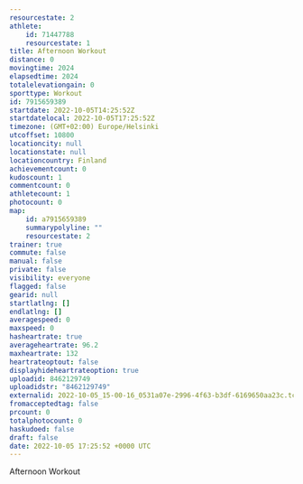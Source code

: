 ```yaml
---
resourcestate: 2
athlete:
    id: 71447788
    resourcestate: 1
title: Afternoon Workout
distance: 0
movingtime: 2024
elapsedtime: 2024
totalelevationgain: 0
sporttype: Workout
id: 7915659389
startdate: 2022-10-05T14:25:52Z
startdatelocal: 2022-10-05T17:25:52Z
timezone: (GMT+02:00) Europe/Helsinki
utcoffset: 10800
locationcity: null
locationstate: null
locationcountry: Finland
achievementcount: 0
kudoscount: 1
commentcount: 0
athletecount: 1
photocount: 0
map:
    id: a7915659389
    summarypolyline: ""
    resourcestate: 2
trainer: true
commute: false
manual: false
private: false
visibility: everyone
flagged: false
gearid: null
startlatlng: []
endlatlng: []
averagespeed: 0
maxspeed: 0
hasheartrate: true
averageheartrate: 96.2
maxheartrate: 132
heartrateoptout: false
displayhideheartrateoption: true
uploadid: 8462129749
uploadidstr: "8462129749"
externalid: 2022-10-05_15-00-16_0531a07e-2996-4f63-b3df-6169650aa23c.tcx
fromacceptedtag: false
prcount: 0
totalphotocount: 0
haskudoed: false
draft: false
date: 2022-10-05 17:25:52 +0000 UTC
---
```

Afternoon Workout